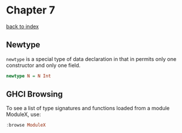 # Chapter 7
[back to index](index.md)

## Newtype
`newtype` is a special type of data declaration in that in permits only one constructor and only one field.

```haskell
newtype N = N Int
```

## GHCI Browsing
To see a list of type signatures and functions loaded from a module ModuleX, use:

```haskell
:browse ModuleX
```
